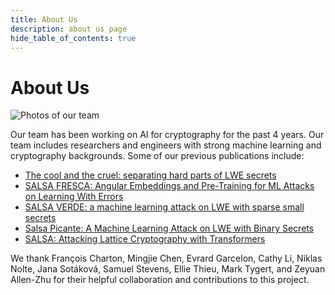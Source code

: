 ```yaml
---
title: About Us
description: about us page
hide_table_of_contents: true
---
```

# About Us

![Photos of our team](/img/faces.png)

Our team has been working on AI for cryptography for the past 4 years. Our team includes researchers and engineers with strong machine learning and cryptography backgrounds. Some of our previous publications include:

* [The cool and the cruel: separating hard parts of LWE secrets](https://eprint.iacr.org/2024/443.pdf)
* [SALSA FRESCA: Angular Embeddings and Pre-Training for ML Attacks on Learning With Errors](https://eprint.iacr.org/2024/150)
* [SALSA VERDE: a machine learning attack on LWE with sparse small secrets](https://proceedings.neurips.cc/paper_files/paper/2023/hash/a75db7d2ee1e4bee8fb819979b0a6cad-Abstract-Conference.html)
* [Salsa Picante: A Machine Learning Attack on LWE with Binary Secrets](https://dl.acm.org/doi/10.1145/3576915.3623076)
* [SALSA: Attacking Lattice Cryptography with Transformers](https://proceedings.neurips.cc/paper_files/paper/2022/file/e28b3369186459f57c94a9ec9137fac9-Paper-Conference.pdf)

We thank François Charton, Mingjie Chen, Evrard Garcelon, Cathy Li, Niklas Nolte, Jana Sotáková, Samuel Stevens, Ellie Thieu, Mark Tygert, and Zeyuan Allen-Zhu for their helpful collaboration and contributions to this project.